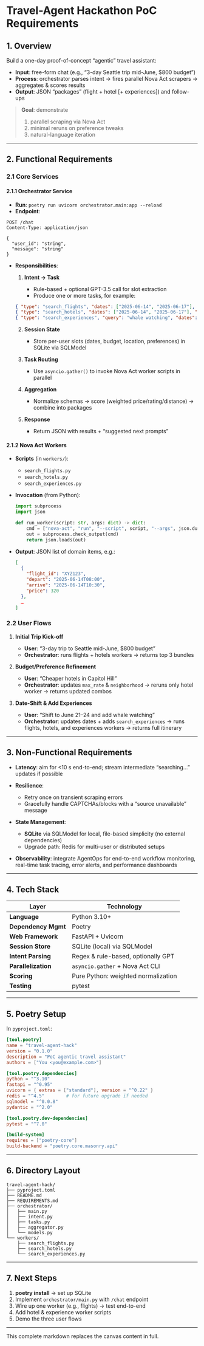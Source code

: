 # Travel-Agent Hackathon PoC Requirements

## 1. Overview

Build a one-day proof-of-concept “agentic” travel assistant:

* **Input**: free-form chat (e.g., “3-day Seattle trip mid-June, \$800 budget”)
* **Process**: orchestrator parses intent → fires parallel Nova Act scrapers → aggregates & scores results
* **Output**: JSON “packages” (flight + hotel \[+ experiences]) and follow-ups

> **Goal**: demonstrate
>
> 1. parallel scraping via Nova Act
> 2. minimal reruns on preference tweaks
> 3. natural-language iteration

---

## 2. Functional Requirements

### 2.1 Core Services

#### 2.1.1 Orchestrator Service

* **Run**: `poetry run uvicorn orchestrator.main:app --reload`
* **Endpoint**:

```http
POST /chat
Content-Type: application/json

{
  "user_id": "string",
  "message": "string"
}
```

* **Responsibilities**:

  1. **Intent → Task**

     * Rule-based + optional GPT-3.5 call for slot extraction
     * Produce one or more tasks, for example:

  ```json
  { "type": "search_flights", "dates": ["2025-06-14", "2025-06-17"], "budget": 800 }
  { "type": "search_hotels", "dates": ["2025-06-14", "2025-06-17"], "max_rate": 200 }
  { "type": "search_experiences", "query": "whale watching", "dates": ["2025-06-21", "2025-06-24"] }
  ```

  2. **Session State**

     * Store per-user slots (dates, budget, location, preferences) in SQLite via SQLModel
  3. **Task Routing**

     * Use `asyncio.gather()` to invoke Nova Act worker scripts in parallel
  4. **Aggregation**

     * Normalize schemas → score (weighted price/rating/distance) → combine into packages
  5. **Response**

     * Return JSON with results + “suggested next prompts”

#### 2.1.2 Nova Act Workers

* **Scripts** (in `workers/`):

  * `search_flights.py`
  * `search_hotels.py`
  * `search_experiences.py`

* **Invocation** (from Python):

  ```python
  import subprocess
  import json

  def run_worker(script: str, args: dict) -> dict:
      cmd = ["nova-act", "run", "--script", script, "--args", json.dumps(args)]
      out = subprocess.check_output(cmd)
      return json.loads(out)
  ```

* **Output**: JSON list of domain items, e.g.:

  ```json
  [
    {
      "flight_id": "XYZ123",
      "depart": "2025-06-14T08:00",
      "arrive": "2025-06-14T10:30",
      "price": 320
    },
    …
  ]
  ```

### 2.2 User Flows

1. **Initial Trip Kick-off**

   * **User**: “3-day trip to Seattle mid-June, \$800 budget”
   * **Orchestrator**: runs flights + hotels workers → returns top 3 bundles

2. **Budget/Preference Refinement**

   * **User**: “Cheaper hotels in Capitol Hill”
   * **Orchestrator**: updates `max_rate` & `neighborhood` → reruns only hotel worker → returns updated combos

3. **Date-Shift & Add Experiences**

   * **User**: “Shift to June 21–24 and add whale watching”
   * **Orchestrator**: updates dates + adds `search_experiences` → runs flights, hotels, and experiences workers → returns full itinerary

---

## 3. Non-Functional Requirements

* **Latency**: aim for <10 s end-to-end; stream intermediate “searching…” updates if possible
* **Resilience**:

  * Retry once on transient scraping errors
  * Gracefully handle CAPTCHAs/blocks with a “source unavailable” message
* **State Management**:

  * **SQLite** via SQLModel for local, file-based simplicity (no external dependencies)
  * Upgrade path: Redis for multi-user or distributed setups
* **Observability**: integrate AgentOps for end-to-end workflow monitoring, real-time task tracing, error alerts, and performance dashboards

---

## 4. Tech Stack

| Layer               | Technology                          |
| ------------------- | ----------------------------------- |
| **Language**        | Python 3.10+                        |
| **Dependency Mgmt** | Poetry                              |
| **Web Framework**   | FastAPI + Uvicorn                   |
| **Session Store**   | SQLite (local) via SQLModel         |
| **Intent Parsing**  | Regex & rule-based, optionally GPT  |
| **Parallelization** | `asyncio.gather` + Nova Act CLI     |
| **Scoring**         | Pure Python: weighted normalization |
| **Testing**         | pytest                              |

---

## 5. Poetry Setup

In `pyproject.toml`:

```toml
[tool.poetry]
name = "travel-agent-hack"
version = "0.1.0"
description = "PoC agentic travel assistant"
authors = ["You <you@example.com>"]

[tool.poetry.dependencies]
python = "^3.10"
fastapi = "^0.95"
uvicorn = { extras = ["standard"], version = "^0.22" }
redis = "^4.5"        # for future upgrade if needed
sqlmodel = "^0.0.8"
pydantic = "^2.0"

[tool.poetry.dev-dependencies]
pytest = "^7.0"

[build-system]
requires = ["poetry-core"]
build-backend = "poetry.core.masonry.api"
```

---

## 6. Directory Layout

```
travel-agent-hack/
├── pyproject.toml
├── README.md
├── REQUIREMENTS.md
├── orchestrator/
│   ├── main.py
│   ├── intent.py
│   ├── tasks.py
│   ├── aggregator.py
│   └── models.py
└── workers/
    ├── search_flights.py
    ├── search_hotels.py
    └── search_experiences.py
```

---

## 7. Next Steps

1. **poetry install** → set up SQLite
2. Implement `orchestrator/main.py` with `/chat` endpoint
3. Wire up one worker (e.g., flights) → test end-to-end
4. Add hotel & experience worker scripts
5. Demo the three user flows

---

This complete markdown replaces the canvas content in full.
